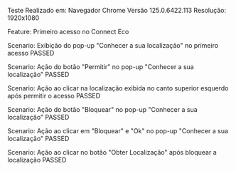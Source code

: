 Teste Realizado em:
  Navegador Chrome Versão 125.0.6422.113
  Resolução: 1920x1080

Feature: Primeiro acesso no Connect Eco

Scenario: Exibição do pop-up "Conhecer a sua localização" no primeiro acesso PASSED

Scenario: Ação do botão "Permitir" no pop-up "Conhecer a sua localização" PASSED

Scenario: Ação ao clicar na localização exibida no canto superior esquerdo após permitir o acesso PASSED

Scenario: Ação do botão "Bloquear" no pop-up "Conhecer a sua localização" PASSED 

Scenario: Ação ao clicar em "Bloquear" e "Ok" no pop-up "Conhecer a sua localização" PASSED

Scenario: Ação ao clicar no botão "Obter Localização" após bloquear a localização PASSED
